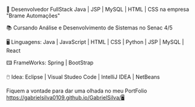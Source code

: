 💾 Desenvolvedor FullStack Java | JSP | MySQL | HTML | CSS na empresa "Brame Automações"

📚 Cursando Análise e Desenvolvimento de Sistemas no Senac 4/5

🖥️ Linguagens: Java | JavaScript | HTML | CSS | Python | JSP | MySQL | React

🖽 FrameWorks: Spring | BootStrap

🖱️ Idea: Eclipse | Visual Studeo Code | IntelliJ IDEA | NetBeans

Fiquem a vontade para dar uma olhada no meu PortFolio
https://gabrielsilva0109.github.io/GabrielSilva/🖥
